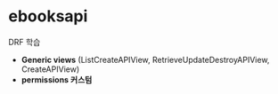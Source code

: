 # ebooksapi

DRF 학습 

- **Generic views** (ListCreateAPIView, RetrieveUpdateDestroyAPIView, CreateAPIView)
- **permissions 커스텀**
